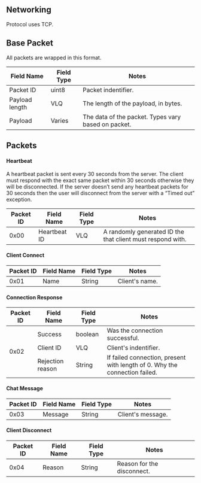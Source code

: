 ## Networking

Protocol uses TCP.

## Base Packet

All packets are wrapped in this format.

<table>
    <thead>
        <tr>
            <th>Field Name</th>
            <th>Field Type</th>
            <th>Notes</th>
        </tr>
    </thead>
    <tbody>
        <tr>
            <td>Packet ID</td>
            <td>uint8</td>
            <td>Packet indentifier.</td>
        </tr>
        <tr>
            <td>Payload length</td>
            <td>VLQ</td>
            <td>The length of the payload, in bytes.</td>
        </tr>
        <tr>
            <td>Payload</td>
            <td>Varies</td>
            <td>The data of the packet. Types vary based on packet.</td>
        </tr>
    </tbody>
</table>

## Packets

#### Heartbeat

A heartbeat packet is sent every 30 seconds from the server.  The client must respond with the exact same packet within 30 seconds otherwise they will be disconnected.  If the server doesn’t send any heartbeat packets for 30 seconds then the user will disconnect from the server with a “Timed out” exception.

<table>
    <thead>
        <tr>
            <th>Packet ID</th>
            <th>Field Name</th>
            <th>Field Type</th>
            <th>Notes</th>
        </tr>
    </thead>
    <tbody>
        <tr><td rowspan="2">0x00</td></tr>
        <tr>
            <td>Heartbeat ID</td>
            <td>VLQ</td>
            <td>A randomly generated ID the that client must respond with.</td>
        </tr>
    </tbody>
</table>

#### Client Connect

<table>
    <thead>
        <tr>
            <th>Packet ID</th>
            <th>Field Name</th>
            <th>Field Type</th>
            <th>Notes</th>
        </tr>
    </thead>
    <tbody>
        <tr><td rowspan="2">0x01</td></tr>
        <tr>
            <td>Name</td>
            <td>String</td>
            <td>Client's name.</td>
        </tr>
    </tbody>
</table>

#### Connection Response

<table>
    <thead>
        <tr>
            <th>Packet ID</th>
            <th>Field Name</th>
            <th>Field Type</th>
            <th>Notes</th>
        </tr>
    </thead>
    <tbody>
        <tr><td rowspan="4">0x02</td></tr>
        <tr>
            <td>Success</td>
            <td>boolean</td>
            <td>Was the connection successful.</td>
        </tr>
        <tr>
            <td>Client ID</td>
            <td>VLQ</td>
            <td>Client's indentifier.</td>
        </tr>
        <tr>
            <td>Rejection reason</td>
            <td>String</td>
            <td>If failed connection, present with length of 0. Why the connection failed.</td>
        </tr>
    </tbody>
</table>

#### Chat Message

<table>
    <thead>
        <tr>
            <th>Packet ID</th>
            <th>Field Name</th>
            <th>Field Type</th>
            <th>Notes</th>
        </tr>
    </thead>
    <tbody>
        <tr><td rowspan="3">0x03</td></tr>
        <tr>
            <td>Message</td>
            <td>String</td>
            <td>Client's message.</td>
        </tr>
    </tbody>
</table>

#### Client Disconnect

<table>
    <thead>
        <tr>
            <th>Packet ID</th>
            <th>Field Name</th>
            <th>Field Type</th>
            <th>Notes</th>
        </tr>
    </thead>
    <tbody>
        <tr><td rowspan="2">0x04</td></tr>
        <tr>
            <td>Reason</td>
            <td>String</td>
            <td>Reason for the disconnect.</td>
        </tr>
    </tbody>
</table>